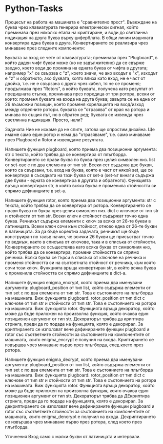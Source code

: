 # Python-Tasks
Процесът на работа на машината е "сравнително прост". Въвеждане на буква чрез клавиатурата генерира електрически сигнал, който преминава през няколко етапа на криптиране, и води до светлинна индикация на друга буква върху циферблата. В общи линии машината конвертира една буква в друга.
Конвертирането се реализира чрез минаване през следните компоненти:

Буквата за вход се чете от клавиатурата;
преминава през "Plugboard", в който даден чифт букви може (но не задължително) да се свърже заедно, което води до промяна на едната буква от чифта в другата;
например "x" се свързва с "z", което значи, че ако входът е "x", изходът е "z" и обратното;
ако буквата, която влиза като вход, не е част от двойка, т.е. не е свързана с друга чрез кабел, тя не се променя;
продължава през "Rotors", в който буквата, получена като резултат от предишната стъпка, преминава през поредица от три ротора, всеки от които:
променя буквата на входа на друга буква;
завърта се на една от 26 възможни позиции, което променя корелацията на вход/изход между отделните ротори.
буквата се "отразява" от края на ротора и минава по същия път, но в обратен ред;
буквата се извежда чрез светлинна индикация.
Просто, нали?

Задачата
Ние не искаме да не спите, затова ще опростим дизайна. Ще имаме само един ротор и няма да "отразяваме", т.е. само минаваме през Plugboard и Rotor и извеждаме резултата.

Напишете функция plugboard, която приема два позиционни аргумента:
str с текста, който трябва да се конвертира от плъгборда. Конвертирането се прави буква по буква през целия символен низ.
list от set-ове с по два елемента от тип str. Всеки сет съдържа две букви, които са свързани, т.е. вход на буква, която е част от някой set, ще се конвертира в съседката на тази буква от set-а (set-ът винаги съдържа две букви - едната се конвертира в другата и обратното).
Функцията връща конвертиран str, в който всяка буква е променила стойността си спрямо дефинициите в set-а.

Напишете функция rotor, която приема два позиционни аргумента:
str с текста, който трябва да се конвертира от ротора. Конвертирането се прави буква по буква през целия символен низ.
dict с ключове от тип str и стойности от тип str. Всеки ключ и стойност съдържат точно една буква. Речникът съдържа елементи с ключ за всяка от 26-те букви в латиницата. Всеки ключ сочи към стойност, отново една от 26-те букви в латиницата. За да бъде коректна задачата, речникът ще бъде конструиран по такъв начин, че всички 26 букви ще присъстват точно по веднъж, както в списъка от ключове, така и в списъка от стойности. Конвертирането се осъществява като всяка буква от символния низ, който трябва да се конвертира, промени стойността си спрямо речника. Всяка буква се търси в списъка от ключове на речника и променя стойността си на съответната стойност от речника, към която сочи този ключ.
Функцията връща конвертиран str, в който всяка буква е променила стойността си спрямо дефинициите в dict-а.

Напишете функция enigma_encrypt, която приема два именувани аргумента:
plugboard_position от тип list, който съдържа елементи от тип set с по два елемента от тип str. Това е състоянието на плъгборда на машината. Виж функцията plugboard.
rotor_position от тип dict с ключове от тип str и стойности от тип str. Това е състоянието на ротора на машината. Виж функцията rotor.
Функцията връща декоратор, който може да бъде приложен на произволна функция, която очаква един позиционен аргумент от тип str. Декораторът трябва да криптира стринга, преди да го подаде на функцията, която е декорирал. За криптирането се използват вече дефинираните функции plugboard и rotor със съответните стойности за състоянието на компонентите от машината, които enigma_encrypt е получил на входа. Криптирането се извършва чрез минаване първо през плъгборда, след което през ротора.

Напишете функция enigma_decrypt, която приема два именувани аргумента:
plugboard_position от тип list, който съдържа елементи от тип set с по два елемента от тип str. Това е състоянието на плъгборда на машината. Виж функцията plugboard.
rotor_position от тип dict с ключове от тип str и стойности от тип str. Това е състоянието на ротора на машината. Виж функцията rotor.
Функцията връща декоратор, който може да бъде приложен на произволна функция, която очаква един позиционен аргумент от тип str. Декораторът трябва да ДЕкриптира стринга, преди да го подаде на функцията, която е декорирал. За декриптирането се използват вече дефинираните функции plugboard и rotor със съответните стойности за състоянието на компонентите от машината, които enigma_dencrypt е получил на входа. Декриптирането се извършва чрез минаване първо през ротора, след което през плъгборда.

Уточнения
Вход само с малки букви от латиницата и интервали.
